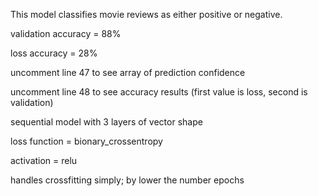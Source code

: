 This model classifies movie reviews as either positive or negative.

validation accuracy = 88%

loss accuracy = 28%

uncomment line 47 to see array of prediction confidence

uncomment line 48 to see accuracy results (first value is loss, second is validation)

sequential model with 3 layers of vector shape

loss function = bionary_crossentropy

activation = relu

handles crossfitting simply; by lower the number epochs
